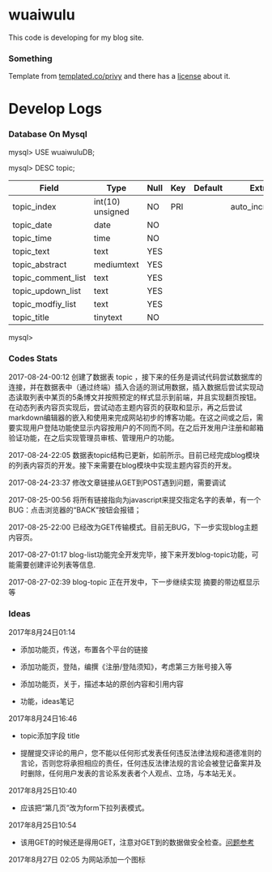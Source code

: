 # wuaiwulu

This code is developing for my blog site.

### Something
Template from [templated.co/privy](https://templated.co/privy) and there has a [license](https://github.com/ZhuBrocadeSoar/wuaiwulu/blob/master/LicenseOfTemplated.txt) about it.

# Develop Logs

### Database On Mysql

mysql\> USE wuaiwuluDB;

mysql\> DESC topic;

| Field					| Type				| Null	| Key	| Default	| Extra				|	
|-----------------------|-------------------|-------|-------|-----------|-------------------|
| topic\_index			| int(10) unsigned	| NO	| PRI	|			| auto\_increment	|	
| topic\_date			| date				| NO	|		|			|					|	
| topic\_time			| time				| NO	|		|			|					| 	
| topic\_text			| text				| YES	|		|			|					|	
| topic\_abstract		| mediumtext		| YES	|		|			|					|	
| topic\_comment\_list	| text				| YES	|		|			|					|	
| topic\_updown\_list	| text				| YES	|		|			|					|	
| topic\_modfiy\_list	| text				| YES	|		|			|					|	
| topic\_title	        | tinytext          | NO    |       |           |                   |
			
mysql\> 
		
### Codes Stats
	
2017-08-24-00:12 创建了数据表 topic ，接下来的任务是调试代码尝试数据库的连接，并在数据表中（通过终端）插入合适的测试用数据，插入数据后尝试实现动态读取列表中某页的5条博文并按照预定的样式显示到前端，并且实现翻页按钮。在动态列表内容页实现后，尝试动态主题内容页的获取和显示，再之后尝试markdown编辑器的嵌入和使用来完成网站初步的博客功能。在这之间或之后，需要实现用户登陆功能使显示内容按用户的不同而不同。在之后开发用户注册和邮箱验证功能，在之后实现管理员审核、管理用户的功能。

2017-08-24-22:05 数据表topic结构已更新，如前所示。目前已经完成blog模块的列表内容页的开发。接下来需要在blog模块中实现主题内容页的开发。

2017-08-24-23:37 修改文章链接从GET到POST遇到问题，需要调试

2017-08-25-00:56 将所有链接指向为javascript来提交指定名字的表单，有一个BUG：点击浏览器的“BACK”按钮会报错；

2017-08-25-22:00 已经改为GET传输模式。目前无BUG，下一步实现blog主题内容页。

2017-08-27-01:17 blog-list功能完全开发完毕，接下来开发blog-topic功能，可能需要创建评论列表等信息.

2017-08-27-02:39 blog-topic 正在开发中，下一步继续实现 摘要的带边框显示等

### Ideas

2017年8月24日01:14 

* 添加功能页，传送，布置各个平台的链接

* 添加功能页，登陆，编撰《注册/登陆须知》，考虑第三方账号接入等

* 添加功能页，关于，描述本站的原创内容和引用内容

* 功能，ideas笔记

2017年8月24日16:46

* topic添加字段 title

* 提醒提交评论的用户，您不能以任何形式发表任何违反法律法规和道德准则的言论，否则您将承担相应的责任，任何违反法律法规的言论会被登记备案并及时删除，任何用户发表的言论系发表者个人观点、立场，与本站无关。

2017年8月25日10:40

* 应该把“第几页”改为form下拉列表模式。

2017年8月25日10:54

* 该用GET的时候还是得用GET，注意对GET到的数据做安全检查。[问题参考](https://stackoverflow.com/questions/6833914/how-to-prevent-the-confirm-form-resubmission-dialog)

2017年8月27日 02:05 为网站添加一个图标
